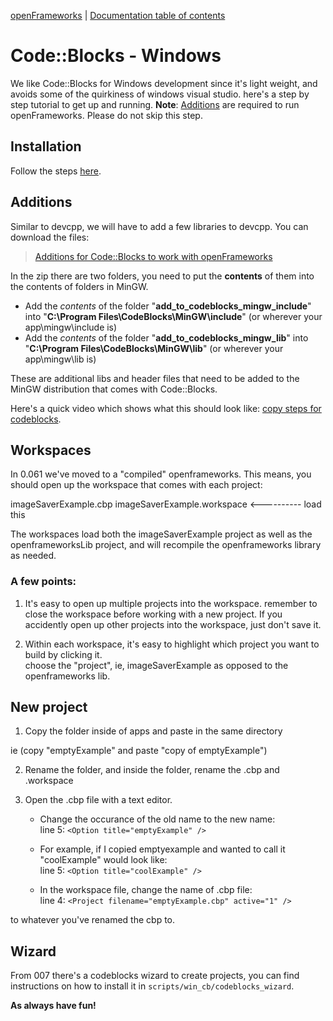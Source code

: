 [openFrameworks](http://openframeworks.cc/) | [Documentation table of contents](TOC.md)

Code::Blocks - Windows
======================

We like Code::Blocks for Windows development since it's light weight, and avoids some of the quirkiness of windows visual studio. here's a step by step tutorial to get up and running. 
**Note**: [Additions](#additions) are required to run openFrameworks. Please do not skip this step. 

Installation
------------ 
Follow the steps [here][1].

Additions
---------
Similar to devcpp, we will have to add a few libraries to devcpp. You can download the files:

> [Additions for Code::Blocks to work with openFrameworks][2]


In the zip there are two folders, you need to put the **contents** of them into the contents of folders in MinGW.

*   Add the _contents_ of the folder "**add\_to\_codeblocks\_mingw\_include**" into "**C:\\Program Files\\CodeBlocks\\MinGW\\include**" (or wherever your app\\mingw\\include is)
*   Add the _contents_ of the folder "**add\_to\_codeblocks\_mingw\_lib**" into "**C:\\Program Files\\CodeBlocks\\MinGW\\lib**" (or wherever your app\\mingw\\lib is)
    
These are additional libs and header files that need to be added to the MinGW distribution that comes with Code::Blocks. 

Here's a quick video which shows what this should look like: [copy steps for codeblocks][3].

Workspaces
----------

In 0.061 we've moved to a "compiled" openframeworks.  This means, you should open up the workspace
that comes with each project: 

imageSaverExample.cbp
imageSaverExample.workspace 	<---------- load this

The workspaces load both the imageSaverExample project as well as the openframeworksLib project, and 
will recompile the openframeworks library as needed.    

### A few points:

1. It's easy to open up multiple projects into the workspace.  remember to close the workspace before working 
with a new project.  If you accidently open up other projects into the workspace, just don't save it. 

2. Within each workspace, it's easy to highlight which project you want to build by clicking it.  
choose the "project", ie, imageSaverExample as opposed to the openframeworks lib.

New project
-----------

1. Copy the folder inside of apps and paste in the same directory

ie (copy "emptyExample" and paste "copy of emptyExample")

2. Rename the folder, and inside the folder, rename the .cbp and .workspace

3. Open the .cbp file with a text editor.  
    * Change the occurance of the old name to the new name:  
    line 5: `<Option title="emptyExample" />`

    * For example, if I copied emptyexample and wanted to call it "coolExample" would look like:  
    line 5: `<Option title="coolExample" />`

    * In the workspace file, change the name of .cbp file:  
    line 4: `<Project filename="emptyExample.cbp" active="1" />`

to whatever you've renamed the cbp to.

Wizard
------

From 007 there's a codeblocks wizard to create projects, you can find instructions
on how to install it in `scripts/win_cb/codeblocks_wizard`.

**As always have fun!**

[1]: http://www.openframeworks.cc/setup/setup/codeblocks
[2]: http://www.openframeworks.cc/content/files/codeblocks_additions.zip
[3]: http://vimeo.com/33985058
